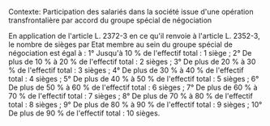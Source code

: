 Contexte: Participation des salariés dans la société issue d'une opération transfrontalière par accord du groupe spécial de négociation

En application de l'article L. 2372-3 en ce qu'il renvoie à l'article L. 2352-3, le nombre de sièges par Etat membre au sein du groupe spécial de négociation est égal à : 1° Jusqu'à 10 % de l'effectif total : 1 siège ; 2° De plus de 10 % à 20 % de l'effectif total : 2 sièges ; 3° De plus de 20 % à 30 % de l'effectif total : 3 sièges ; 4° De plus de 30 % à 40 % de l'effectif total : 4 sièges ; 5° De plus de 40 % à 50 % de l'effectif total : 5 sièges ; 6° De plus de 50 % à 60 % de l'effectif total : 6 sièges ; 7° De plus de 60 % à 70 % de l'effectif total : 7 sièges ; 8° De plus de 70 % à 80 % de l'effectif total : 8 sièges ; 9° De plus de 80 % à 90 % de l'effectif total : 9 sièges ; 10° De plus de 90 % de l'effectif total : 10 sièges.